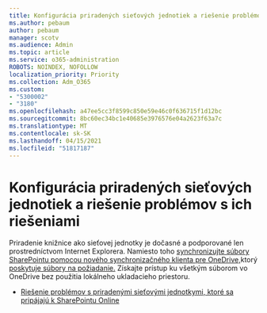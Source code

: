 ```yaml
---
title: Konfigurácia priradených sieťových jednotiek a riešenie problémov s ich riešeniami
ms.author: pebaum
author: pebaum
manager: scotv
ms.audience: Admin
ms.topic: article
ms.service: o365-administration
ROBOTS: NOINDEX, NOFOLLOW
localization_priority: Priority
ms.collection: Adm_O365
ms.custom:
- "5300002"
- "3180"
ms.openlocfilehash: a47ee5cc3f8599c850e59e46c0f636715f1d12bc
ms.sourcegitcommit: 8bc60ec34bc1e40685e3976576e04a2623f63a7c
ms.translationtype: MT
ms.contentlocale: sk-SK
ms.lasthandoff: 04/15/2021
ms.locfileid: "51817187"
---
```

# <a name="configure-and-troubleshoot-mapped-network-drives"></a>Konfigurácia priradených sieťových jednotiek a riešenie problémov s ich riešeniami

Priradenie knižnice ako sieťovej jednotky je dočasné a podporované len prostredníctvom Internet Explorera. Namiesto toho [synchronizujte súbory SharePointu pomocou nového synchronizačného klienta pre OneDrive,](https://support.office.com/article/6de9ede8-5b6e-4503-80b2-6190f3354a88)ktorý [poskytuje súbory na požiadanie.](https://support.office.com/article/0e6860d3-d9f3-4971-b321-7092438fb38e) Získajte prístup ku všetkým súborom vo OneDrive bez použitia lokálneho ukladacieho priestoru.

- [Riešenie problémov s priradenými sieťovými jednotkymi, ktoré sa pripájajú k SharePointu Online](https://docs.microsoft.com/sharepoint/support/administration/troubleshoot-mapped-network-drives)
